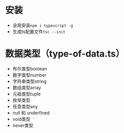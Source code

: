 # 安装
- 全局安装``npm i typescript -g``
- 生成ts配置文件``tsc --init``

# 数据类型（type-of-data.ts）
- 布尔类型boolean
- 数字类型number
- 字符串类型string
- 数组类型array
- 元祖类型tuple
- 枚举类型
- 任意类型any
- null 和 underfined
- void类型
- never类型